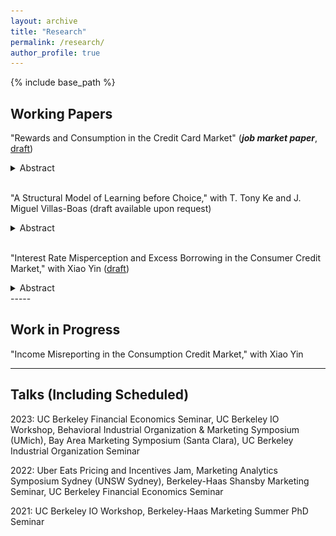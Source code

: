 ```yaml
---
layout: archive
title: "Research"
permalink: /research/
author_profile: true
---
```


{% include base_path %}

Working Papers
-----
"Rewards and Consumption in the Credit Card Market" (***job market paper***, [draft](https://ssrn.com/abstract=4497019))
<details>
<summary>Abstract</summary>
<br>
Reward programs are often a prominent feature of credit cards. Collaborating with a leading bank in China, I combine proprietary consumer-level data and a survey to study the causal effect of rewards on consumption and consumers' subjective expectations. I leverage a fuzzy regression discontinuity (RD) design to show that a more generous reward design causes consumption increases across both reward-earning and non-reward-earning categories. Applying the fuzzy RD to the survey data, I find that consumers correctly anticipate the impact of reward design on reward-earning consumption but underestimate its effect on total consumption. Using a stylized model, I study the implications of this misperception for market structure and welfare. My calibration results show that consumer misperceptions incentivize banks to offer more generous rewards, which ultimately diminishes market efficiency and leads to a cross-subsidy from less to more sophisticated consumers.
<br>
<img src="/images/reward-rd.png" alt="Reward Effect using Fuzzy RD" width="800"/>
</details>
<br/>

"A Structural Model of Learning before Choice," with T. Tony Ke and J. Miguel Villas-Boas (draft available upon request)
<details>
<summary>Abstract</summary>
<br>
Before making a choice, individuals gradually gather information on the different possible alternatives. Analysts may observe how long the individuals gather information on each alternative, when individuals switch from gathering information on one alternative to gathering information on another alternative, and when individuals make a final choice. We develop an empirical model on this choice process, endogenizing the choice of which alternative the individual obtains information from at each point, and estimate the model with data from eye-tracking experiments. The empirical analysis yields empirical estimates of the relative size of search costs, switching costs, and informativeness of search for information. We then study the counterfactual of having lower search costs and switching costs, estimating the effect of greater length of time to make a decision and greater number of attention switches across alternatives. The model also delivers that there is a positive correlation between attention to an alternative and likelihood of that alternative being chosen, through the individuals choosing to learn more about the alternatives for which the individuals have beliefs of a higher preference.
<br>
<img src="/images/search-mdp.png" alt="Optimal Search Policy" width="800"/>
</details>
<br/>

"Interest Rate Misperception and Excess Borrowing in the Consumer Credit Market," with Xiao Yin ([draft](https://papers.ssrn.com/sol3/papers.cfm?abstract_id=4256372))
<details>
<summary>Abstract</summary>
<br>
Credit cards are usually advertised as financial products of conspicuous quality but with shrouded borrowing costs. We elicit consumer perceptions about the interest rate associated with credit-card borrowing. Combining bank account data and surveys, we find that consumers have very noisy perceptions about the true interest costs associated with credit card debt. Total borrowing decreases with perceived interest rates only for those with negative perception errors. Using an information treatment that informs the true costs of credit-card borrowing, we find that every percentage point decrease in the perceived rate increases borrowing by 143.1 US dollars.
<br>
<img src="/images/debt-bias.png" alt="Interest Rate Misperception and Debt" width="400"/>
<img src="/images/pr_revision.png" alt="Perceived Interest Rate Revision" width="400"/>
</details>
-----

Work in Progress
-----

"Income Misreporting in the Consumption Credit Market," with Xiao Yin

-----

Talks (Including Scheduled)
-----
2023: UC Berkeley Financial Economics Seminar, UC Berkeley IO Workshop, Behavioral Industrial Organization & Marketing Symposium (UMich), Bay Area Marketing Symposium (Santa Clara), UC Berkeley Industrial Organization Seminar

2022: Uber Eats Pricing and Incentives Jam, Marketing Analytics Symposium Sydney (UNSW Sydney), Berkeley-Haas Shansby Marketing Seminar, UC Berkeley Financial Economics Seminar

2021: UC Berkeley IO Workshop, Berkeley-Haas Marketing Summer PhD Seminar